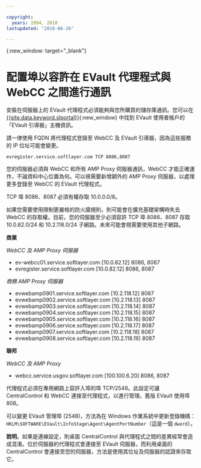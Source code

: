 ```yaml
---

copyright:
  years: 1994, 2018
lastupdated: "2018-06-26"

---
```

{:new_window: target="_blank"}

# 配置埠以容許在 EVault 代理程式與 WebCC 之間進行通訊

安裝在伺服器上的 EVault 代理程式必須能夠與您所購買的儲存庫通訊。您可以在 [{{site.data.keyword.slportal}}](https://control.softlayer.com/){:new_window} 中找到 EVault 使用者帳戶的「EVault 引導器」主機資訊。 

請一律使用 FQDN 將代理程式登錄至 WebCC 及 EVault 引導器，因為這些服務的 IP 位址可能會變更。 


```
evregister.service.softlayer.com TCP 8086,8087
```

您的伺服器必須與 WebCC 和所有 AMP Proxy 伺服器通訊，WebCC 才能正確運作，不論資料中心位置為何。可以視需要新增額外的 AMP Proxy 伺服器，以處理更多登錄至 WebCC 的 EVault 代理程式。 

TCP 埠 8086、8087 必須有權存取 10.0.0.0/8。 

如果您需要使用限制更嚴格的防火牆規則，則可能會在擴充基礎架構時失去 WebCC 的存取權。目前，您的伺服器至少必須容許 TCP 埠 8086、8087 存取 10.0.82.0/24 和 10.2.118.0/24 子網路。未來可能會視需要使用其他子網路。

**商業**

*WebCC 及 AMP Proxy 伺服器*

- ev-webcc01.service.softlayer.com [10.0.82.12] 8086, 8087
- evregister.service.softlayer.com [10.0.82.12] 8086, 8087

*商務 AMP Proxy 伺服器*

- evwebamp0901.service.softlayer.com [10.2.118.12] 8087
- evwebamp0902.service.softlayer.com [10.2.118.13] 8087
- evwebamp0903.service.softlayer.com [10.2.118.14] 8087
- evwebamp0904.service.softlayer.com [10.2.118.15] 8087
- evwebamp0905.service.softlayer.com [10.2.118.16] 8087
- evwebamp0906.service.softlayer.com [10.2.118.17] 8087
- evwebamp0907.service.softlayer.com [10.2.118.18] 8087
- evwebamp0908.service.softlayer.com [10.2.118.19] 8087

**聯邦**

*WebCC 及 AMP Proxy*

- webcc.service.usgov.softlayer.com [100.100.6.20] 8086, 8087
 
代理程式必須在專用網路上容許入埠的埠 TCP/2548。此設定可讓 CentralControl 和 WebCC 連接至代理程式，以進行管理。舊版 EVault 使用埠 808。

可以變更 EVault 管理埠 (2548)，方法為在 Windows 作業系統中更新登錄機碼：`HKLM\SOFTWARE\EVault\InfoStage\Agent\AgentPortNumber`（這是一個 `dword`）。

**說明**。如果是連線設定，則桌面 CentralControl 與代理程式之間的差異經常會造成混淆。位於伺服器的代理程式會連接至 EVault 伺服器，而利用桌面的 CentralControl 會連接至您的伺服器，方法是使用其位址及伺服器的認證來存取它。

